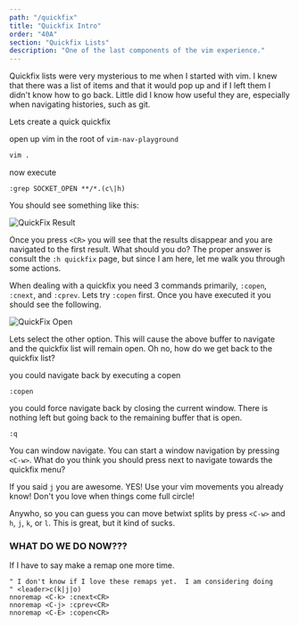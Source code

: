```yaml
---
path: "/quickfix"
title: "Quickfix Intro"
order: "40A"
section: "Quickfix Lists"
description: "One of the last components of the vim experience."
---
```


Quickfix lists were very mysterious to me when I started with vim.  I knew that
there was a list of items and that it would pop up and if I left them I didn't
know how to go back.  Little did I know how useful they are, especially when
navigating histories, such as git.

Lets create a quick quickfix

open up vim in the root of `vim-nav-playground`

```bash
vim .
```

now execute

```viml
:grep SOCKET_OPEN **/*.(c\|h)
```

You should see something like this:

![QuickFix Result](images/quickfix-grep-result.png)

Once you press `<CR>` you will see that the results disappear and you are
navigated to the first result.  What should you do?  The proper answer is
consult the `:h quickfix` page, but since I am here, let me walk you through
some actions.

When dealing with a quickfix you need 3 commands primarily, `:copen`, `:cnext`,
and `:cprev`.  Lets try `:copen` first.  Once you have executed it you should
see the following.

![QuickFix Open](images/quickfix-open.png)

Lets select the other option.  This will cause the above buffer to navigate and
the quickfix list will remain open.  Oh no, how do we get back to the quickfix
list?

you could navigate back by executing a copen
```viml
:copen
```

you could force navigate back by closing the current window.  There is nothing
left but going back to the remaining buffer that is open.
```viml
:q
```

You can window navigate.  You can start a window navigation by pressing
`<C-w>`.  What do you think you should press next to navigate towards the
quickfix menu?

If you said `j` you are awesome.  YES!  Use your vim movements you already
know!  Don't you love when things come full circle!

Anywho, so you can guess you can move betwixt splits by press `<C-w>` and `h`,
`j`, `k`, or `l`.  This is great, but it kind of sucks.


### WHAT DO WE DO NOW???
If I have to say make a remap one more time.

```viml
" I don't know if I love these remaps yet.  I am considering doing
" <leader>c(k|j|o)
nnoremap <C-k> :cnext<CR>
nnoremap <C-j> :cprev<CR>
nnoremap <C-E> :copen<CR>
```

